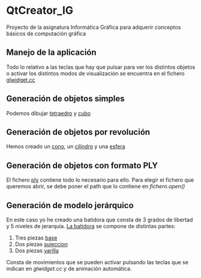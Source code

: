 # QtCreator_IG
Proyecto de la asignatura Informática Gráfica para adquerir conceptos básicos de computación gráfica

## Manejo de la aplicación
Todo lo relativo a las teclas que hay que pulsar para ver los distintos objetos o activar los distintos modos de visualización se encuentra en el fichero [glwidget.cc](glwidget.cc)


## Generación de objetos simples
Podemos dibujar [tetraedro](tetrahedron.cc) y [cubo](cube.cc)

## Generación de objetos por revolución
Hemos creado un [cono](cone.cc), un [cilindro](cylinder.cc) y una [esfera](sphere.cc)

## Generación de objetos con formato PLY
El fichero [ply](ply.cc) contiene todo lo necesario para ello. Para elegir el fichero que queremos abrir, se debe poner el path que lo contiene en _fichero.open()_

## Generación de modelo jerárquico
En este caso yo he creado una batidora que consta de 3 grados de libertad y 5 niveles de jerarquía. [La batidora](batidora_jerarquico.cc) se compone de distintas partes: 

1. Tres piezas [base](base_batidora.cc)
2. Dos piezas [sujeccion](sujeccion.cc)
3. Dos piezas [varilla](varilla.cc)

Consta de movimientos que se pueden activar pulsando las teclas que se indican en _glwidget.cc_ y de animación automática.
